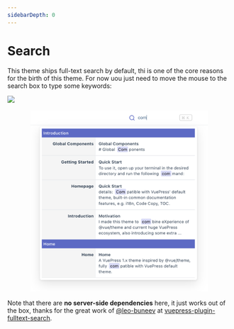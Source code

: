 ```yaml
---
sidebarDepth: 0
---
```


# Search

This theme ships full-text search by default, thi is one of the core reasons for the birth of this theme. For now uou just need to move the mouse to the search box to type some keywords:

![](2022-01-15-00-33-02.png)

<p align="center">
  <img src="/full-text-search.png" width="400">
</p>

Note that there are **no server-side dependencies** here, it just works out of the box, thanks for the great work of [@leo-buneev](https://github.com/leo-buneev) at [vuepress-plugin-fulltext-search](https://github.com/leo-buneev/vuepress-plugin-fulltext-search).
